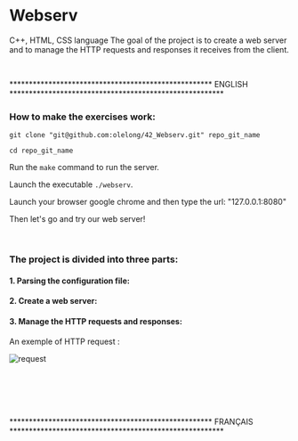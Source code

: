 # Webserv

C++, HTML, CSS language
The goal of the project is to create a web server and to manage the HTTP requests and responses it receives from the client.

</br>
<p align="left"> **************************************************** ENGLISH ******************************************************* </p>

### How to make the exercises work: 
``` git clone "git@github.com:olelong/42_Webserv.git" repo_git_name ```

``` cd repo_git_name ```

Run the ``` make ``` command to run the server.

Launch the executable ``` ./webserv ```.  

Launch your browser google chrome and then type the url: "127.0.0.1:8080"

Then let's go and try our web server!

</br>

### The project is divided into three parts:


#### 1. Parsing the configuration file:
#### 2. Create a web server:
#### 3. Manage the HTTP requests and responses:

An exemple of HTTP request :

![request](./img/request.png)

</br></br>
</br></br>

<p align="left"> **************************************************** FRANÇAIS ******************************************************* </p>

